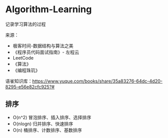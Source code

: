 # Algorithm-Learning
记录学习算法的过程

来源：
* 极客时间-数据结构与算法之美
* 《程序员代码面试指南》- 左程云
* LeetCode
* 《算法》
* 《编程珠玑》

语雀知识库：https://www.yuque.com/books/share/35a83276-64dc-4d20-8295-e56e82cfc925?#

## 排序
* O(n^2) 冒泡排序、插入排序、选择排序
* O(nlogn) 归并排序、快速排序
* O(n) 桶排序、计数排序、基数排序